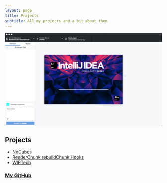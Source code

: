```yaml
---
layout: page
title: Projects
subtitle: All my projects and a bit about them
---
```


![alt text](/projects/modding.png "Modding")

## Projects
- [NoCubes](/projects/nocubes/)
- [RenderChunk rebuildChunk Hooks](/projects/render_chunk_rebuild_chunk_hooks/)
- [WIPTech](/projects/wiptech/)
### [My GitHub](https://github.com/Cadiboo/)
